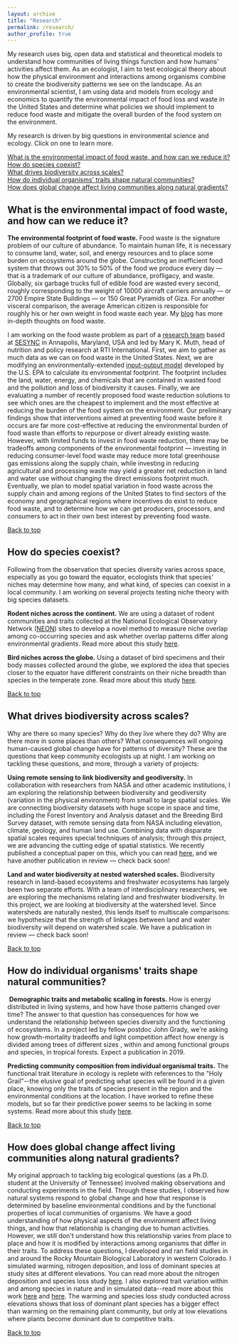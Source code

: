 ```yaml
---
layout: archive
title: "Research"
permalink: /research/
author_profile: true
---
```


<a name="top"></a>

My research uses big, open data and statistical and theoretical models to understand how communities of living things function and how humans' activities affect them. As an ecologist, I aim to test ecological theory about how the physical environment and interactions among organisms combine to create the biodiversity patterns we see on the landscape. As an environmental scientist, I am using data and models from ecology and economics to quantify the environmental impact of food loss and waste in the United States and determine what policies we should implement to reduce food waste and mitigate the overall burden of the food system on the environment.

My research is driven by big questions in environmental science and ecology. Click on one to learn more.

[What is the environmental impact of food waste, and how can we reduce it?](#what-is-the-environmental-impact-of-food-waste-and-how-can-we-reduce-it)  
[How do species coexist?](#how-do-species-coexist)  
[What drives biodiversity across scales?](#what-drives-biodiversity-across-scales)  
[How do individual organisms' traits shape natural communities?](#how-do-individual-organisms-traits-shape-natural-communities)   
[How does global change affect living communities along natural gradients?](#how-does-global-change-affect-living-communities-along-natural-gradients)  

## What is the environmental impact of food waste, and how can we reduce it?

**The environmental footprint of food waste.** Food waste is the signature problem of our culture of abundance. To maintain human life, it is necessary to consume land, water, soil, and energy resources and to place some burden on ecosystems around the globe. Constructing an inefficient food system that throws out 30% to 50% of the food we produce every day — that is a trademark of our culture of abundance, profligacy, and waste. Globally, six garbage trucks full of edible food are wasted every second, roughly corresponding to the weight of 10000 aircraft carriers annually — or 2700 Empire State Buildings — or 150 Great Pyramids of Giza. For another visceral comparison, the average American citizen is responsible for roughly his or her own weight in food waste each year. My [blog](https://qdrsite.wordpress.com) has more in-depth thoughts on food waste.

I am working on the food waste problem as part of a [research team](https://www.sesync.org/project/ventures/food-waste-and-the-environment) based at [SESYNC](https://www.sesync.org/) in Annapolis, Maryland, USA and led by Mary K. Muth, head of nutrition and policy research at RTI International. First, we aim to gather as much data as we can on food waste in the United States. Next, we are modifying an environmentally-extended [input-output model](https://github.com/USEPA/USEEIO) developed by the U.S. EPA to calculate its environmental footprint. The footprint includes the land, water, energy, and chemicals that are contained in wasted food and the pollution and loss of biodiversity it causes. Finally, we are  evaluating a number of recently proposed food waste reduction solutions to see which ones are the cheapest to implement and the most effective at reducing the burden of the food system on the environment. Our preliminary findings show that interventions aimed at preventing food waste before it occurs are far more cost-effective at reducing the environmental burden of food waste than efforts to repurpose or divert already existing waste. However, with limited funds to invest in food waste reduction, there may be tradeoffs among components of the environmental footprint &mdash; investing in reducing consumer-level food waste may reduce more total greenhouse gas emissions along the supply chain, while investing in reducing agricultural and processing waste may yield a greater net reduction in land and water use without changing the direct emissions footprint much. Eventually, we plan to model spatial variation in food waste across the supply chain and among regions of the United States to find sectors of the economy and geographical regions where incentives do exist to reduce food waste, and to determine how we can get producers, processors, and consumers to act in their own best interest by preventing food waste.

[Back to top](#top)

## How do species coexist?

Following from the observation that species diversity varies across space, especially as you go toward the equator, ecologists think that species' niches may determine how many, and what kind, of species can coexist in a local community. I am working on several projects testing niche theory with big species datasets.
	
**Rodent niches across the continent.** We are using a dataset of rodent communities and traits collected at the National Ecological Observatory Network ([NEON](http://www.neonscience.org/)) sites to develop a novel method to measure niche overlap among co-occurring species and ask whether overlap patterns differ along environmental gradients. Read more about this study [here](https://onlinelibrary.wiley.com/doi/abs/10.1111/ecog.03641).

​**Bird niches across the globe.** Using a dataset of bird specimens and their body masses collected around the globe, we explored the idea that species closer to the equator have different constraints on their niche breadth than species in the temperate zone. Read more about this study [here](http://rsbl.royalsocietypublishing.org/content/14/1/20170453).

[Back to top](#top)

## What drives biodiversity across scales?

​Why are there so many species? Why do they live where they do? Why are there more in some places than others? What consequences will ongoing human-caused global change have for patterns of diversity? These are the questions that keep community ecologists up at night. I am working on tackling these questions, and more, through a variety of projects:

**Using remote sensing to link biodiversity and geodiversity.** In collaboration with researchers from NASA and other academic institutions, I am exploring the relationship between biodiversity and geodiversity (variation in the physical environment) from small to large spatial scales. We are connecting biodiversity datasets with huge scope in space and time, including the Forest Inventory and Analysis dataset and the Breeding Bird Survey dataset, with remote sensing data from NASA including elevation, climate, geology, and human land use. Combining data with disparate spatial scales requires special techniques of analysis; through this project, we are advancing the cutting edge of spatial statistics. We recently published a conceptual paper on this, which you can read [here](https://onlinelibrary.wiley.com/doi/abs/10.1111/geb.12887), and we have another publication in review &mdash; check back soon!

**Land and water biodiversity at nested watershed scales.** Biodiversity research in land-based ecosystems and freshwater ecosystems has largely been two separate efforts. With a team of interdisciplinary researchers, we are exploring the mechanisms relating land and freshwater biodiversity. In this project, we are looking at biodiversity at the watershed level. Since watersheds are naturally nested, this lends itself to multiscale comparisons: we hypothesize that the strength of linkages between land and water biodiversity will depend on watershed scale. We have a publication in review &mdash; check back soon!

[Back to top](#top)

## How do individual organisms' traits shape natural communities?
​
**Demographic traits and metabolic scaling in forests.** How is energy distributed in living systems, and how have those patterns changed over time? The answer to that question has consequences for how we understand the relationship between species diversity and the functioning of ecosystems. In a project led by fellow postdoc John Grady, we're asking how growth-mortality tradeoffs and light competition affect how energy is divided among trees of different sizes , within and among functional groups and species, in tropical forests. Expect a publication in 2019.

​**Predicting community composition from individual organismal traits.** The functional trait literature in ecology is replete with references to the "Holy Grail"--the elusive goal of predicting what species will be found in a given place, knowing only the traits of species present in the region and the environmental conditions at the location. I have worked to refine these models, but so far their predictive power seems to be lacking in some systems. Read more about this study [here](https://onlinelibrary.wiley.com/doi/abs/10.1111/jvs.12555).

[Back to top](#top)

## How does global change affect living communities along natural gradients?
	
My original approach to tackling big ecological questions (as a Ph.D. student at the University of Tennessee) involved making observations and conducting experiments in the field. Through these studies, I observed how natural systems respond to global change and how that response is determined by baseline environmental conditions and by the functional properties of local communities of organisms. We have a good understanding of how physical aspects of the environment affect living things, and how that relationship is changing due to human activities. However, we still don't understand how this relationship varies from place to place and how it is modified by interactions among organisms that differ in their traits. To address these questions, I developed and ran field studies in and around the Rocky Mountain Biological Laboratory in western Colorado. I simulated warming, nitrogen deposition, and loss of dominant species at study sites at different elevations. You can read more about the nitrogen deposition and species loss study [here](https://academic.oup.com/jpe/article-abstract/doi/10.1093/jpe/rtx015/3051921/Aboveground-resilience-to-species-loss-but?redirectedFrom=fulltext). I also explored trait variation within and among species in nature and in simulated data--read more about this work [here](http://onlinelibrary.wiley.com/doi/10.1111/1365-2435.12162/abstract) and [here](http://onlinelibrary.wiley.com/doi/10.1111/oik.02760/abstract). The warming and species loss study conducted across elevations shows that loss of dominant plant species has a bigger effect than warming on the remaining plant community, but only at low elevations where plants become dominant due to competitive traits. 

[Back to top](#top)